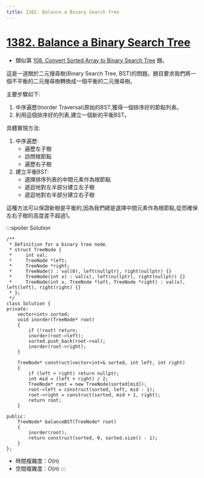 ```yaml
---
title: 1382. Balance a Binary Search Tree
---
```


# [1382\. Balance a Binary Search Tree](https://leetcode.com/problems/balance-a-binary-search-tree/)

- 類似第 [108\. Convert Sorted Array to Binary Search Tree](https://leetcode.com/problems/convert-sorted-array-to-binary-search-tree/) 題。

這是一道關於二元搜尋樹(Binary Search Tree, BST)的問題。題目要求我們將一個不平衡的二元搜尋樹轉換成一個平衡的二元搜尋樹。

主要步驟如下:

1.  中序遍歷(Inorder Traversal)原始的BST,獲得一個排序好的節點列表。
2.  利用這個排序好的列表,建立一個新的平衡BST。

具體實現方法:

1.  中序遍歷:
    -   遍歷左子樹
    -   訪問根節點
    -   遍歷右子樹
2.  建立平衡BST:
    -   選擇排序列表的中間元素作為根節點
    -   遞迴地對左半部分建立左子樹
    -   遞迴地對右半部分建立右子樹

這種方法可以保證新樹是平衡的,因為我們總是選擇中間元素作為根節點,從而確保左右子樹的高度差不超過1。

:::spoiler Solution
```cpp=
/**
 * Definition for a binary tree node.
 * struct TreeNode {
 *     int val;
 *     TreeNode *left;
 *     TreeNode *right;
 *     TreeNode() : val(0), left(nullptr), right(nullptr) {}
 *     TreeNode(int x) : val(x), left(nullptr), right(nullptr) {}
 *     TreeNode(int x, TreeNode *left, TreeNode *right) : val(x), left(left), right(right) {}
 * };
 */
class Solution {
private:
    vector<int> sorted;
    void inorder(TreeNode* root)
    {
        if (!root) return;
        inorder(root->left);
        sorted.push_back(root->val);
        inorder(root->right);
    }

    TreeNode* construct(vector<int>& sorted, int left, int right)
    {
        if (left > right) return nullptr;
        int mid = (left + right) / 2;
        TreeNode* root = new TreeNode(sorted[mid]);
        root->left = construct(sorted, left, mid - 1);
        root->right = construct(sorted, mid + 1, right);
        return root;
    }

public:
    TreeNode* balanceBST(TreeNode* root)
    {
        inorder(root);
        return construct(sorted, 0, sorted.size() - 1);
    }
};
```
- 時間複雜度：$O(n)$
- 空間複雜度：$O(n)$
:::
